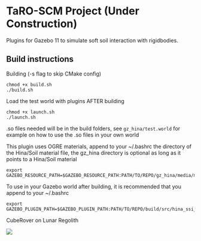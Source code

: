 # TaRO-SCM Project (Under Construction)

Plugins for Gazebo 11 to simulate soft soil interaction with rigidbodies.

## Build instructions

Building (-s flag to skip CMake config)
```
chmod +x build.sh
./build.sh 
```

Load the test world with plugins AFTER building
```
chmod +x launch.sh
./launch.sh
```

.so files needed will be in the build folders, see ```gz_hina/test.world``` for example on how to use the .so files in your own world

This plugin uses OGRE materials, append to  your ~/.bashrc the directory of the Hina/Soil material file, the gz_hina directory is optional as long as it points to a Hina/Soil material 
```
export GAZEBO_RESOURCE_PATH=$GAZEBO_RESOURCE_PATH:PATH/TO/REPO/gz_hina/media/materials:PATH/TO/REPO/gz_hina/media/texture
```

To use in your Gazebo world after building, it is recommended that you append to your ~/.bashrc
```        
export GAZEBO_PLUGIN_PATH=$GAZEBO_PLUGIN_PATH:PATH/TO/REPO/build/src/hina_ssi_physics:PATH/TO/REPO/build/src/hina_ssi_visual
```



CubeRover on Lunar Regolith

<img src="https://user-images.githubusercontent.com/14039800/193426261-92fd8d30-0efa-45d7-9ba5-f4dc6935d1c7.png"/>
